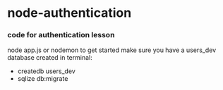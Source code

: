 node-authentication
==================

### code for authentication lesson

node app.js or nodemon to get started
make sure you have a users_dev database created
in terminal:

- createdb users_dev
- sqlize db:migrate
